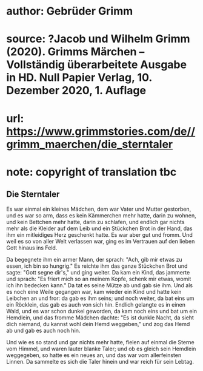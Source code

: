 # author: Gebrüder Grimm
# source: ?Jacob und Wilhelm Grimm (2020). Grimms Märchen – Vollständig überarbeitete Ausgabe in HD. Null Papier Verlag, 10. Dezember 2020, 1. Auflage
# url: https://www.grimmstories.com/de//grimm_maerchen/die_sterntaler
# note: copyright of translation tbc

## Die Sterntaler 

Es war einmal ein kleines Mädchen, dem war Vater und Mutter gestorben,
und es war so arm, dass es kein Kämmerchen mehr hatte, darin zu wohnen,
und kein Bettchen mehr hatte, darin zu schlafen, und endlich gar nichts
mehr als die Kleider auf dem Leib und ein Stückchen Brot in der Hand,
das ihm ein mitleidiges Herz geschenkt hatte. Es war aber gut und fromm.
Und weil es so von aller Welt verlassen war, ging es im Vertrauen auf
den lieben Gott hinaus ins Feld.

Da begegnete ihm ein armer Mann, der sprach: "Ach, gib mir etwas zu
essen, ich bin so hungrig." Es reichte ihm das ganze Stückchen Brot und
sagte: "Gott segne dir's," und ging weiter. Da kam ein Kind, das
jammerte und sprach: "Es friert mich so an meinem Kopfe, schenk mir
etwas, womit ich ihn bedecken kann." Da tat es seine Mütze ab und gab
sie ihm. Und als es noch eine Weile gegangen war, kam wieder ein Kind
und hatte kein Leibchen an und fror: da gab es ihm seins; und noch
weiter, da bat eins um ein Röcklein, das gab es auch von sich hin.
Endlich gelangte es in einen Wald, und es war schon dunkel geworden, da
kam noch eins und bat um ein Hemdlein, und das fromme Mädchen dachte:
"Es ist dunkle Nacht, da sieht dich niemand, du kannst wohl dein Hemd
weggeben," und zog das Hemd ab und gab es auch noch hin.

Und wie es so stand und gar nichts mehr hatte, fielen auf einmal die
Sterne vom Himmel, und waren lauter blanke Taler; und ob es gleich sein
Hemdlein weggegeben, so hatte es ein neues an, und das war vom
allerfeinsten Linnen. Da sammelte es sich die Taler hinein und war reich
für sein Lebtag.
